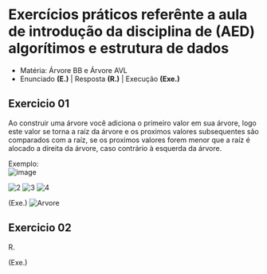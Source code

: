 # Exercícios práticos referênte a aula de introdução da disciplina de (AED) algorítimos e estrutura de dados

- Matéria: Árvore BB e Árvore AVL
- Enunciado **(E.)** | Resposta **(R.)** | Execução **(Exe.)**

## Exercicio 01
   Ao construir uma árvore você adiciona o primeiro valor em sua árvore, logo este valor se torna a raíz da árvore
   e os proximos valores subsequentes são comparados com a raíz, se os proximos valores forem menor que a raíz é 
   alocado a direita da árvore, caso contrário à esquerda da árvore.
   
Exemplo:   
![image](https://user-images.githubusercontent.com/71523671/207705463-1a52af46-80c1-42a8-bc9f-c822d4e5bf24.png)

![2](https://user-images.githubusercontent.com/71523671/207708714-40d7e126-aea4-4332-a54e-bea43702782a.png)
![3](https://user-images.githubusercontent.com/71523671/207708735-ff6fd668-e01d-48ed-94a8-e8e0e6cf2e22.png)
![4](https://user-images.githubusercontent.com/71523671/207708745-204e0538-9e07-422a-b659-3add62f9e4f6.png)


(Exe.)
![Arvore](https://user-images.githubusercontent.com/71523671/207706533-9055c9d5-54a5-4631-9d5c-6ba993259f86.png)

## Exercicio 02

R.

(Exe.)
